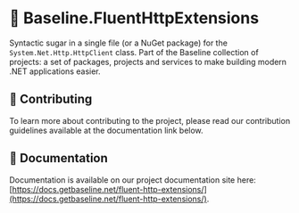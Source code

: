 # 👋 Baseline.FluentHttpExtensions

Syntactic sugar in a single file (or a NuGet package) for the `System.Net.Http.HttpClient` class. Part of the Baseline
collection of projects: a set of packages, projects and services to make building modern .NET applications easier.

## 👥 Contributing

To learn more about contributing to the project, please read our contribution guidelines available at the documentation link below.

## 📕 Documentation

Documentation is available on our project documentation site here: [https://docs.getbaseline.net/fluent-http-extensions/](https://docs.getbaseline.net/fluent-http-extensions/).
